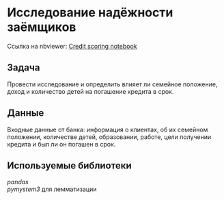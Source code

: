 # Исследование надёжности заёмщиков

Ссылка на nbviewer: [Credit scoring notebook](https://nbviewer.jupyter.org/github/omirosh/yandex_practicum/blob/master/02_credit_scoring/credit_scoring.ipynb)

## Задача
Провести исследование и определить влияет ли семейное положение, доход и количество детей на погашение кредита в срок.


## Данные  

Входные данные от банка: информация о клиентах, об их семейном положении, количестве детей, образовании, работе, цели получении кредита и был ли он погашен в срок.


## Используемые библиотеки
*pandas*  
*pymystem3* для лемматизации
